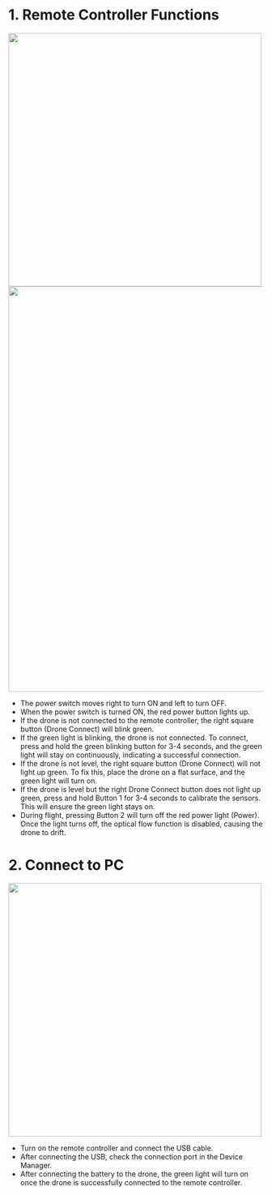 # 1. Remote Controller Functions

<img src="https://github.com/user-attachments/assets/94cec15d-f496-4f10-8660-6bdb415abff8" width="500">

<img src="https://github.com/user-attachments/assets/c01e75b6-4185-4c0a-b894-3b08fb0e6ce0" width="800">

- The power switch moves right to turn ON and left to turn OFF.
- When the power switch is turned ON, the red power button lights up.
- If the drone is not connected to the remote controller, the right square button (Drone Connect) will blink green.
- If the green light is blinking, the drone is not connected. To connect, press and hold the green blinking button for 3-4 seconds, and the green light will stay on continuously, indicating a successful connection.
- If the drone is not level, the right square button (Drone Connect) will not light up green. To fix this, place the drone on a flat surface, and the green light will turn on.
- If the drone is level but the right Drone Connect button does not light up green, press and hold Button 1 for 3-4 seconds to calibrate the sensors. This will ensure the green light stays on.
- During flight, pressing Button 2 will turn off the red power light (Power). Once the light turns off, the optical flow function is disabled, causing the drone to drift.

# 2. Connect to PC

<img src="https://github.com/user-attachments/assets/2c4e938b-70a1-45d5-8971-d369083c75d7" width="500">

- Turn on the remote controller and connect the USB cable.
- After connecting the USB, check the connection port in the Device Manager.
- After connecting the battery to the drone, the green light will turn on once the drone is successfully connected to the remote controller.

